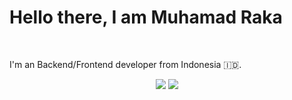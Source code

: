 ﻿# Hello there, I am Muhamad Raka

<br />

I'm an Backend/Frontend developer from Indonesia 🇮🇩.

<p align="center">
<a href="https://github.com/PoopEuy"><img src="https://img.shields.io/badge/GitHub-100000?style=for-the-badge&logo=github&logoColor=white" /></a>
<a href="https://www.linkedin.com/in/muhamad-raka-januarsyah-38b258207/"><img src="https://img.shields.io/badge/LinkedIn-0077B5?style=for-the-badge&logo=linkedin&logoColor=white" /></a>
<!-- <a href="https://www.instagram.com/"><img src="https://img.shields.io/badge/Instagram-E4405F?style=for-the-badge&logo=instagram&logoColor=white" /></a> -->
</p>

<br />
